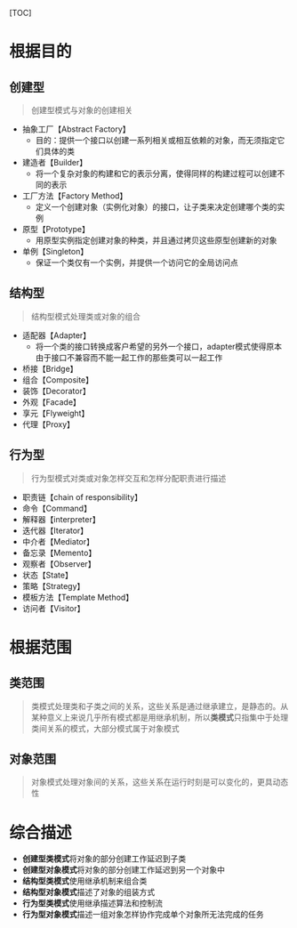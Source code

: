 [TOC]

# 根据目的
## 创建型
> 创建型模式与对象的创建相关
- 抽象工厂【Abstract Factory】
    - 目的：提供一个接口以创建一系列相关或相互依赖的对象，而无须指定它们具体的类
- 建造者【Builder】
    - 将一个复杂对象的构建和它的表示分离，使得同样的构建过程可以创建不同的表示
- 工厂方法【Factory Method】
    - 定义一个创建对象（实例化对象）的接口，让子类来决定创建哪个类的实例
- 原型【Prototype】
    - 用原型实例指定创建对象的种类，并且通过拷贝这些原型创建新的对象
- 单例【Singleton】
    - 保证一个类仅有一个实例，并提供一个访问它的全局访问点

## 结构型
> 结构型模式处理类或对象的组合
- 适配器【Adapter】
    - 将一个类的接口转换成客户希望的另外一个接口，adapter模式使得原本由于接口不兼容而不能一起工作的那些类可以一起工作
- 桥接【Bridge】
- 组合【Composite】
- 装饰【Decorator】
- 外观【Facade】
- 享元【Flyweight】
- 代理【Proxy】

## 行为型
> 行为型模式对类或对象怎样交互和怎样分配职责进行描述
- 职责链【chain of responsibility】
- 命令【Command】
- 解释器【interpreter】
- 迭代器【Iterator】
- 中介者【Mediator】
- 备忘录【Memento】
- 观察者【Observer】
- 状态【State】
- 策略【Strategy】
- 模板方法【Template Method】
- 访问者【Visitor】

# 根据范围
## 类范围
> 类模式处理类和子类之间的关系，这些关系是通过继承建立，是静态的。从某种意义上来说几乎所有模式都是用继承机制，所以**类模式**只指集中于处理类间关系的模式，大部分模式属于对象模式

## 对象范围
> 对象模式处理对象间的关系，这些关系在运行时刻是可以变化的，更具动态性

# 综合描述
- **创建型类模式**将对象的部分创建工作延迟到子类
- **创建型对象模式**将对象的部分创建工作延迟到另一个对象中
- **结构型类模式**使用继承机制来组合类
- **结构型对象模式**描述了对象的组装方式
- **行为型类模式**使用继承描述算法和控制流
- **行为型对象模式**描述一组对象怎样协作完成单个对象所无法完成的任务